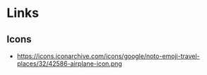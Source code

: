 # Links

## Icons

- https://icons.iconarchive.com/icons/google/noto-emoji-travel-places/32/42586-airplane-icon.png
